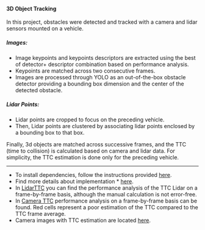 #### 3D Object Tracking
In this project, obstacles were detected and tracked with a camera and lidar sensors mounted on a vehicle.

##### Images:
* Image keypoints and keypoints descriptors are extracted using the best of detector+ descriptor combination based on performance analysis.
* Keypoints are matched across two consecutive frames.
* Images are processed through YOLO as an out-of-the-box obstacle detector providing a bounding box dimension and the center of the detected obstacle.
##### Lidar Points:
* Lidar points are cropped to focus on the preceding vehicle.
* Then, Lidar points are clustered by associating lidar points enclosed by a bounding box to that box.

Finally, 3d objects are matched across successive frames, and the TTC (time to collision) is calculated based on camera and lidar data.
For simplicity, the TTC estimation is done only for the preceding vehicle.
___
* To install dependencies, follow the instructions provided [here](https://github.com/HatemSelim94/3D_Object_Tracking/blob/main/Udacity_README%20.md).
* Find more details about implementation * [here](https://github.com/HatemSelim94/3D_Object_Tracking/blob/main/FP0.md).
* In [LidarTTC](https://github.com/HatemSelim94/3D_Object_Tracking/blob/main/LidarTTC%20.pdf) you can find the performance analysis of the TTC Lidar on a frame-by-frame basis, although the manual calculation is not error-free.
* In [Camera TTC](https://github.com/HatemSelim94/3D_Object_Tracking/blob/main/CameraTTC%20.pdf) performance analysis on a frame-by-frame basis can be found. Red cells represent a poor estimation of the TTC compared to the TTC frame average. 
* Camera images with TTC estimation are located [here](https://github.com/HatemSelim94/3D_Object_Tracking/tree/main/images/TTC).
